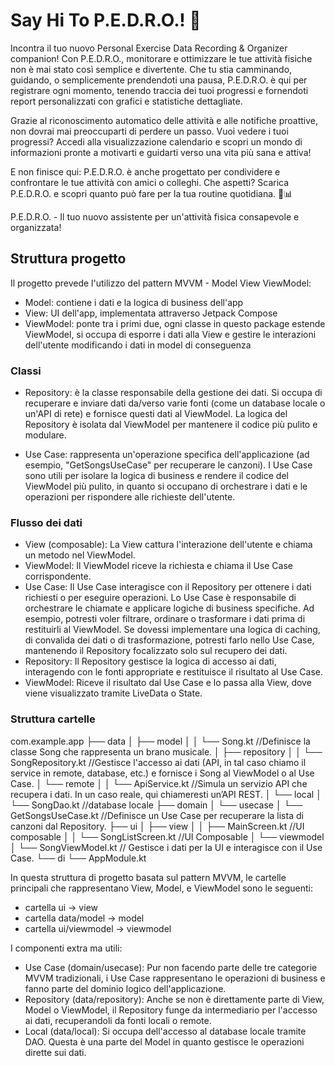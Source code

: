 # Say Hi To P.E.D.R.O.! 👋

Incontra il tuo nuovo Personal Exercise Data Recording & Organizer companion! Con P.E.D.R.O., monitorare e ottimizzare le tue attività fisiche non è mai stato così semplice e divertente. Che tu stia camminando, guidando, o semplicemente prendendoti una pausa, P.E.D.R.O. è qui per registrare ogni momento, tenendo traccia dei tuoi progressi e fornendoti report personalizzati con grafici e statistiche dettagliate.

Grazie al riconoscimento automatico delle attività e alle notifiche proattive, non dovrai mai preoccuparti di perdere un passo. Vuoi vedere i tuoi progressi? Accedi alla visualizzazione calendario e scopri un mondo di informazioni pronte a motivarti e guidarti verso una vita più sana e attiva!

E non finisce qui: P.E.D.R.O. è anche progettato per condividere e confrontare le tue attività con amici o colleghi. Che aspetti? Scarica P.E.D.R.O. e scopri quanto può fare per la tua routine quotidiana. 💪📊

P.E.D.R.O. - Il tuo nuovo assistente per un'attività fisica consapevole e organizzata!

## Struttura progetto
Il progetto prevede l'utilizzo del pattern MVVM - Model View ViewModel:
- Model: contiene i dati e la logica di business dell'app
- View: UI dell'app, implementata attraverso Jetpack Compose
- ViewModel: ponte tra i primi due, ogni classe in questo package estende ViewModel, si occupa di
esporre i dati alla View e gestire le interazioni dell'utente modificando i dati in model di conseguenza

### Classi
- Repository: è la classe responsabile della gestione dei dati. Si occupa di recuperare e inviare dati da/verso varie fonti
(come un database locale o un'API di rete) e fornisce questi dati al ViewModel.
La logica del Repository è isolata dal ViewModel per mantenere il codice più pulito e modulare.

- Use Case: rappresenta un'operazione specifica dell'applicazione (ad esempio, "GetSongsUseCase" per recuperare le canzoni).
I Use Case sono utili per isolare la logica di business e rendere il codice del ViewModel più pulito,
in quanto si occupano di orchestrare i dati e le operazioni per rispondere alle richieste dell'utente.

### Flusso dei dati
- View (composable): La View cattura l'interazione dell'utente e chiama un metodo nel ViewModel.
- ViewModel: Il ViewModel riceve la richiesta e chiama il Use Case corrispondente.
- Use Case: Il Use Case interagisce con il Repository per ottenere i dati richiesti o per eseguire operazioni.
  Lo Use Case è responsabile di orchestrare le chiamate e applicare logiche di business specifiche. Ad esempio, potresti voler filtrare, ordinare o trasformare i dati prima di restituirli al ViewModel.
  Se dovessi implementare una logica di caching, di convalida dei dati o di trasformazione, potresti farlo nello Use Case, mantenendo il Repository focalizzato solo sul recupero dei dati.
- Repository: Il Repository gestisce la logica di accesso ai dati, interagendo con le fonti appropriate e restituisce il risultato al Use Case.
- ViewModel: Riceve il risultato dal Use Case e lo passa alla View, dove viene visualizzato tramite LiveData o State.

### Struttura cartelle
com.example.app
├── data
│   ├── model
│   │   └── Song.kt //Definisce la classe Song che rappresenta un brano musicale.
│   ├── repository
│   │   └── SongRepository.kt //Gestisce l'accesso ai dati (API, in tal caso chiamo il service in remote, database, etc.) e fornisce i Song al ViewModel o al Use Case.
│   └── remote
│   │   └── ApiService.kt //Simula un servizio API che recupera i dati. In un caso reale, qui chiameresti un’API REST.
│   └── local
│       └── SongDao.kt //database locale
├── domain
│   └── usecase
│       └── GetSongsUseCase.kt //Definisce un Use Case per recuperare la lista di canzoni dal Repository.
├── ui
│   ├── view
│   │   ├── MainScreen.kt //UI composable
│   │   └── SongListScreen.kt //UI Composable
│   └── viewmodel
│       └── SongViewModel.kt // Gestisce i dati per la UI e interagisce con il Use Case.
└── di
└── AppModule.kt

In questa struttura di progetto basata sul pattern MVVM, le cartelle principali che rappresentano View, Model, e ViewModel sono le seguenti:
- cartella ui -> view
- cartella data/model -> model
- cartella ui/viewmodel -> viewmodel

I componenti extra ma utili:
- Use Case (domain/usecase): Pur non facendo parte delle tre categorie MVVM tradizionali, i Use Case rappresentano le operazioni di business e fanno parte del dominio logico dell'applicazione.
- Repository (data/repository): Anche se non è direttamente parte di View, Model o ViewModel, il Repository funge da intermediario per l'accesso ai dati, recuperandoli da fonti locali o remote.
- Local (data/local): Si occupa dell'accesso al database locale tramite DAO. Questa è una parte del Model in quanto gestisce le operazioni dirette sui dati.
